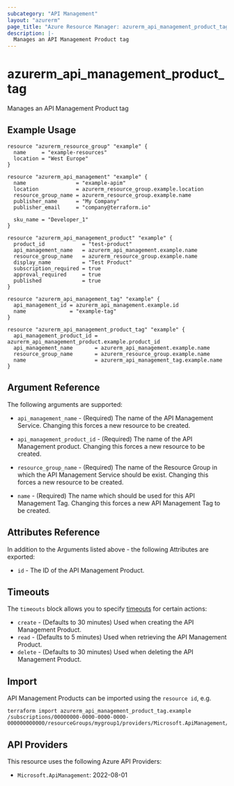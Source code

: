 ```yaml
---
subcategory: "API Management"
layout: "azurerm"
page_title: "Azure Resource Manager: azurerm_api_management_product_tag"
description: |-
  Manages an API Management Product tag
---
```


# azurerm_api_management_product_tag

Manages an API Management Product tag

## Example Usage

```hcl
resource "azurerm_resource_group" "example" {
  name     = "example-resources"
  location = "West Europe"
}

resource "azurerm_api_management" "example" {
  name                = "example-apim"
  location            = azurerm_resource_group.example.location
  resource_group_name = azurerm_resource_group.example.name
  publisher_name      = "My Company"
  publisher_email     = "company@terraform.io"

  sku_name = "Developer_1"
}

resource "azurerm_api_management_product" "example" {
  product_id            = "test-product"
  api_management_name   = azurerm_api_management.example.name
  resource_group_name   = azurerm_resource_group.example.name
  display_name          = "Test Product"
  subscription_required = true
  approval_required     = true
  published             = true
}

resource "azurerm_api_management_tag" "example" {
  api_management_id = azurerm_api_management.example.id
  name              = "example-tag"
}

resource "azurerm_api_management_product_tag" "example" {
  api_management_product_id = azurerm_api_management_product.example.product_id
  api_management_name       = azurerm_api_management.example.name
  resource_group_name       = azurerm_resource_group.example.name
  name                      = azurerm_api_management_tag.example.name
}
```

## Argument Reference

The following arguments are supported:

* `api_management_name` - (Required) The name of the API Management Service. Changing this forces a new resource to be created.

* `api_management_product_id` - (Required) The name of the API Management product. Changing this forces a new resource to be created.

* `resource_group_name` - (Required) The name of the Resource Group in which the API Management Service should be exist. Changing this forces a new resource to be created.

* `name` - (Required) The name which should be used for this API Management Tag. Changing this forces a new API Management Tag to be created.

## Attributes Reference

In addition to the Arguments listed above - the following Attributes are exported:

* `id` - The ID of the API Management Product.

## Timeouts

The `timeouts` block allows you to
specify [timeouts](https://www.terraform.io/docs/configuration/resources.html#timeouts) for certain actions:

* `create` - (Defaults to 30 minutes) Used when creating the API Management Product.
* `read` - (Defaults to 5 minutes) Used when retrieving the API Management Product.
* `delete` - (Defaults to 30 minutes) Used when deleting the API Management Product.

## Import

API Management Products can be imported using the `resource id`, e.g.

```shell
terraform import azurerm_api_management_product_tag.example /subscriptions/00000000-0000-0000-0000-000000000000/resourceGroups/mygroup1/providers/Microsoft.ApiManagement/service/instance1/products/myproduct/tags/mytag
```

## API Providers
<!-- This section is generated, changes will be overwritten -->
This resource uses the following Azure API Providers:

* `Microsoft.ApiManagement`: 2022-08-01
